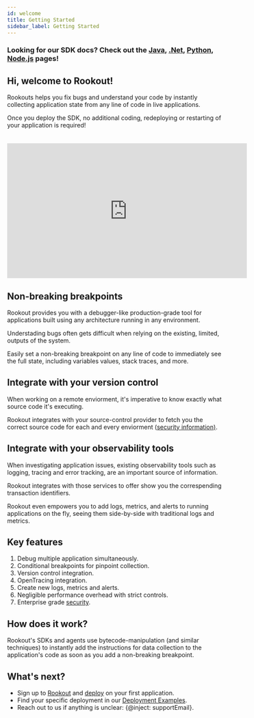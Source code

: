 ```yaml
---
id: welcome
title: Getting Started
sidebar_label: Getting Started
---
```


### Looking for our SDK docs? Check out the [Java](jvm-setup.md), [.Net](dotnet-setup.md), [Python](python-setup.md), [Node.js](node-setup.md) pages!

## Hi, welcome to Rookout!  

Rookouts helps you fix bugs and understand your code by instantly collecting application state from any line of code in live applications.

Once you deploy the SDK, no additional coding, redeploying or restarting of your application is required!

<iframe style="margin: 20px 0 0 0" width="560" height="315" src="https://www.youtube.com/embed/wPwXgGKP1L8" frameborder="0" allow="autoplay; encrypted-media;" allowfullscreen></iframe>

## Non-breaking breakpoints

Rookout provides you with a debugger-like production-grade tool for applications built using any architecture running in any environment.

Understading bugs often gets difficult when relying on the existing, limited, outputs of the system.

Easily set a non-breaking breakpoint on any line of code to immediately see the full state, including variables values, stack traces, and more.

## Integrate with your version control

When working on a remote enviorment, it's imperative to know exactly what source code it's executing.

Rookout integrates with your source-control provider to fetch you the correct source code for each and every enviorment ([security information)](https://www.rookout.com/security/source-code-security).

## Integrate with your observability tools

When investigating application issues, existing observability tools such as logging, tracing and error tracking, are an important source of information.

Rookout integrates with those services to offer show you the correspending transaction identifiers.

Rookout even empowers you to add logs, metrics, and alerts to running applications on the fly, seeing them side-by-side with traditional logs and metrics.

## Key features

1. Debug multiple application simultaneously.
1. Conditional breakpoints for pinpoint collection.
1. Version control integration.
1. OpenTracing integration.
1. Create new logs, metrics and alerts.
1. Negligible performance overhead with strict controls.
1. Enterprise grade [security](https://www.rookout.com/security).

## How does it work?

Rookout's SDKs and agents use bytecode-manipulation (and similar techniques) to instantly add the instructions for data collection to the application's code as soon as you add a non-breaking breakpoint.

## What's next?

- Sign up to [Rookout](https://app.rookout.com) and [deploy](setup-intro.md) on your first application.
- Find your specific deployment in our [Deployment Examples](deployment-examples.md).
- Reach out to us if anything is unclear: {@inject: supportEmail}.
